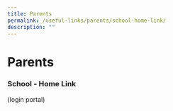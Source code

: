 ```yaml
---
title: Parents
permalink: /useful-links/parents/school-home-link/
description: ""
---
```

# **Parents**

### School - Home Link

(login portal)